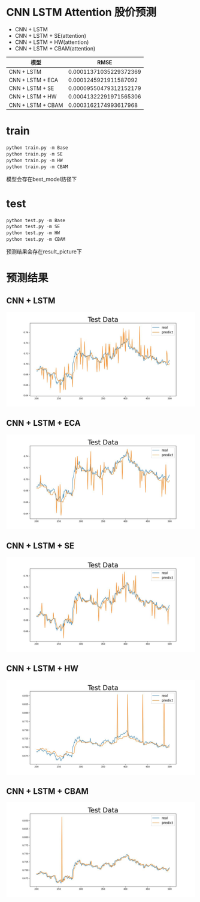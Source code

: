 # CNN LSTM Attention 股价预测

- CNN + LSTM
- CNN + LSTM + SE(attention)
- CNN + LSTM + HW(attention)
- CNN + LSTM + CBAM(attention)

| 模型                | RMSE                  |
|-------------------|-----------------------|
| CNN + LSTM        | 0.00011371035229372369 |
| CNN + LSTM + ECA  | 0.0001245921911587092 |
| CNN + LSTM + SE   | 0.00009550479312152179 |
| CNN + LSTM + HW   | 0.00041322291971565306 |
| CNN + LSTM + CBAM | 0.0003162174993617968 |

# train
```python
python train.py -m Base
python train.py -m SE
python train.py -m HW
python train.py -m CBAM
```
模型会存在best_model路径下

# test
```python
python test.py -m Base
python test.py -m SE
python test.py -m HW
python test.py -m CBAM
```
预测结果会存在result_picture下

# 预测结果

## CNN + LSTM
![CNN + LSTM](./result_picture/Base_fic.jpg)
## CNN + LSTM + ECA
![CNN + LSTM + ECA](./result_picture/ECA_fic.jpg)
## CNN + LSTM + SE
![CNN + LSTM + SE](./result_picture/SE_fic.jpg)
## CNN + LSTM + HW
![CNN + LSTM + HW](./result_picture/HW_fic.jpg)
## CNN + LSTM + CBAM
![CNN + LSTM + CBAM](./result_picture/CBAM_fic.jpg)

